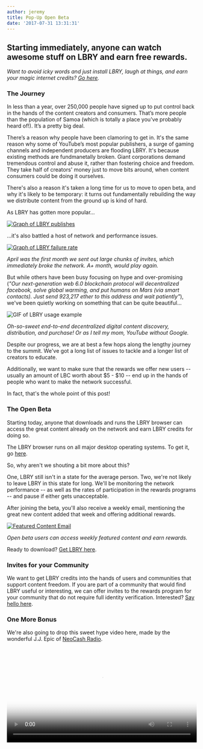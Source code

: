 ```yaml
---
author: jeremy
title: Pop-Up Open Beta
date: '2017-07-31 13:31:31'
---
```


## Starting immediately, anyone can watch awesome stuff on LBRY and earn free rewards. 

_Want to avoid icky words and just install LBRY, laugh at things, and earn your magic internet credits? [Go here](https://lbry.io/get)._

### The Journey

In less than a year, over 250,000 people have signed up to put control back in the hands of the content creators and consumers. That’s more people than the population of Samoa (which is totally a place you've probably heard of!). It’s a pretty big deal.

There’s a reason why people have been clamoring to get in. It's the same reason why some of YouTube’s most popular publishers, a surge of gaming channels and independent producers are flooding LBRY. It's because existing methods are fundmanetally broken. Giant corporations demand tremendous control and abuse it, rather than fostering choice and freedom. They take half of creators' money just to move bits around, when content consumers could be doing it ourselves.

There's also a reason it's taken a long time for us to move to open beta, and why it's likely to be temporary: it turns out fundamentally rebuilding the way we distribute content from the ground up is kind of hard.

As LBRY has gotten more popular...

[![Graph of LBRY publishes](https://spee.ch/lbrypublishes/992d4635fe41d4c57537a870ebe67a6d372f785b.png)](https://spee.ch/lbrypublishes/9)

...it's also battled a host of network and performance issues.

[![Graph of LBRY failure rate](https://spee.ch/lbryfailures/f3d9e020c7b3ba51d31addf37b7be54715c65d3f.png)](https://spee.ch/lbryfailures/f)

_April was the first month we sent out large chunks of invites, which immediately broke the network. A+ month, would play again._

But while others have been busy focusing on hype and over-promising (_"Our next-generation web 6.0 blockchain protocol will decentralized facebook, solve global warming, and put humans on Mars (via smart contacts). Just send 923,217 ether to this address and wait patiently"_), we've been quietly working on something that can be quite beautiful...

![GIF of LBRY usage example](https://spee.ch/iad-lbry/5e4c0afaed2ad4a5bd01d9a8479cd7fbce82f3e1.gif)

_Oh-so-sweet end-to-end decentralized digital content discovery, distribution, and purchase! Or as I tell my mom, YouTube without Google._

Despite our progress, we are at best a few hops along the lengthy journey to the summit. We've got a long list of issues to tackle and a longer list of creators to educate.

Additionally, we want to make sure that the rewards we offer new users -- usually an amount of LBC worth about $5 - $10 -- end up in the hands of people who want to make the network successful.

In fact, that's the whole point of this post!

### The Open Beta

Starting today, anyone that downloads and runs the LBRY browser can access the great content already on the network and earn LBRY credits for doing so.

The LBRY browser runs on all major desktop operating systems. To get it, go [here](https://lbry.io/get).

So, why aren't we shouting a bit more about this?

One, LBRY still isn't in a state for the average person. Two, we're not likely to leave LBRY in this state for long. We'll be monitoring the network performance -- as well as the rates of participation in the rewards programs -- and pause if either gets unacceptable.

After joining the beta, you'll also receive a weekly email, mentioning the great new content added that week and offering additional rewards.

[![Featured Content Email](https://spee.ch/lbryrewardemail/24beb7c15678092d2b96fa7d3fdcaa190b24050a.png)](https://spee.ch/lbryrewardemail/2)

_Open beta users can access weekly featured content and earn rewards._

Ready to download? [Get LBRY here](https://lbry.io/get).

### Invites for your Community

We want to get LBRY credits into the hands of users and communities that support content freedom. If you are part of a community that would find LBRY useful or interesting, we can offer invites to the rewards program for your community that do not require full identity verification. Interested? [Say hello here](mailto:hello@lbry.io).

### One More Bonus

We're also going to drop this sweet hype video here, made by the wonderful J.J. Epic of [NeoCash Radio](http://neocashradio.com/).

<video width="100%" controls poster="https://spee.ch/lbryhypeposter/850029cd898c982812fbdd83d22c1d5e32ad3ac9.png" src="https://spee.ch/hellolbry/65913d27e8a5723f539447bd3cb27279b357f4d4.mp4"/></video>
